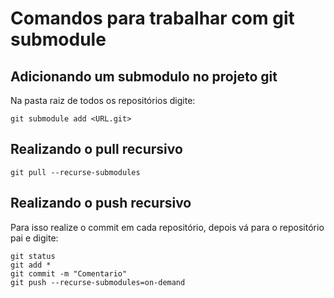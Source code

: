 


# Comandos para trabalhar com git submodule

## Adicionando um submodulo no projeto git

Na pasta raiz de todos os repositórios digite:

```
git submodule add <URL.git>
```

## Realizando o pull recursivo
```
git pull --recurse-submodules
```

## Realizando o push recursivo
Para isso realize o commit em cada repositório, depois vá para o repositório pai e digite:

```
git status
git add *
git commit -m "Comentario"
git push --recurse-submodules=on-demand
```